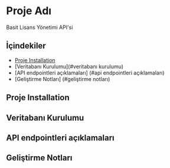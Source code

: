 # Proje Adı

Basit Lisans Yönetimi API'si

## İçindekiler

- [Proje Installation](#installation)
- [Veritabanı Kurulumu](#veritabanı kurulumu)
- [API endpointleri açıklamaları] (#api endpointleri açıklamaları)
- [Geliştirme Notları] (#geliştirme notları)

## Proje Installation

## Veritabanı Kurulumu

## API endpointleri açıklamaları

## Geliştirme Notları
